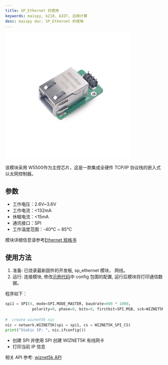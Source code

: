 ```yaml
---
title: SP_Ethernet 的使用
keywords: maixpy, k210, AIOT, 边缘计算
desc: maixpy doc: SP_Ethernet 的使用
---
```



<img src="../../../assets/hardware/module_spmod/sp_ethernet.png">

该模块采用 W5500作为主控芯片，这是一款集成全硬件 TCP/IP 协议栈的嵌入式以太网控制器。

## 参数

* 工作电压：2.6V~3.6V
* 工作电流：<132mA
* 休眠电流：<15mA
* 通讯接口：SPI
* 工作温度范围：-40℃ ~ 85℃

模块详细信息请参考[Ethernet 规格书](http://api.dl.sipeed.com/shareURL/MAIX/HDK/sp_mod/sp_ethernet)

## 使用方法

1. 准备: 已烧录最新固件的开发板, sp_ethernet 模块， 网线。
2. 运行: 连接模块, 修改[示例代码](https://github.com/sipeed/MaixPy_scripts/tree/master/modules/spmod/sp_ethernet)中 config 包围的配置, 运行后模块将打印通信数据。

程序如下：

```python
spi1 = SPI(4, mode=SPI.MODE_MASTER, baudrate=600 * 1000,
            polarity=0, phase=0, bits=8, firstbit=SPI.MSB, sck=WIZNET5K_SPI_SCK, mosi=WIZNET5K_SPI_MOSI, miso = WIZNET5K_SPI_MISO)

#  create wiznet5k nic
nic = network.WIZNET5K(spi = spi1, cs = WIZNET5K_SPI_CS)
print("Static IP: ", nic.ifconfig())
```

* 创建 SPI 并使用 SPI 创建 WIZNET5K 有线网卡
* 打印当前 IP 信息

相关 API 参考: [wiznet5k API](../../api_reference/machine/network.md#WIZNET5K_Module)